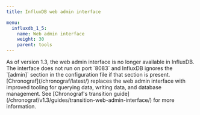```yaml
---
title: InfluxDB web admin interface

menu:
  influxdb_1_5:
    name: Web admin interface
    weight: 30
    parent: tools
---
```


<dt>
As of version 1.3, the web admin interface is no longer available in InfluxDB.
The interface does not run on port `8083` and InfluxDB ignores the `[admin]` section in the configuration file if that section is present.
[Chronograf](/chronograf/latest/) replaces the web admin interface with improved tooling for querying data, writing data, and database management.
See [Chronograf's transition guide](/chronograf/v1.3/guides/transition-web-admin-interface/) for more information.
</dt>
